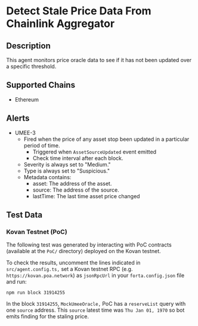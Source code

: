 # Detect Stale Price Data From Chainlink Aggregator

## Description

This agent monitors price oracle data to see if it has not been updated over a specific threshold.

## Supported Chains

- Ethereum

## Alerts

- UMEE-3
  - Fired when the price of any asset stop been updated in a particular period of time.
       - Triggered when `AssetSourceUpdated` event emitted
       - Check time interval after each block.
  - Severity is always set to "Medium."
  - Type is always set to "Suspicious."
  - Metadata contains:
    - asset: The address of the asset.
    - source: The address of the source.
    - lastTime: The last time asset price changed

## Test Data

### Kovan Testnet (PoC)

The following test was generated by interacting with PoC contracts (available at the `PoC/` directory) deployed on the Kovan testnet.

To check the results, uncomment the lines indicated in `src/agent.config.ts,` set a Kovan testnet RPC (e.g. `https://kovan.poa.network`) as `jsonRpcUrl` in your `forta.config.json` file and run:

```
npm run block 31914255
```

In the block `31914255`, `MockUmeeOracle,` PoC has a `reserveList` query with one `source` address. This `source` latest time was `Thu Jan 01, 1970` so bot emits finding for the staling price.
